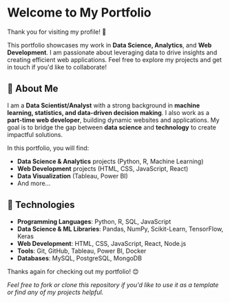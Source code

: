 # Welcome to My Portfolio

Thank you for visiting my profile! 👋

This portfolio showcases my work in **Data Science, Analytics**, and **Web Development**. I am passionate about leveraging data to drive insights and creating efficient web applications. Feel free to explore my projects and get in touch if you'd like to collaborate!

## 🚀 About Me

I am a **Data Scientist/Analyst** with a strong background in **machine learning, statistics, and data-driven decision making**. I also work as a **part-time web developer**, building dynamic websites and applications. My goal is to bridge the gap between **data science** and **technology** to create impactful solutions.

In this portfolio, you will find:

- **Data Science & Analytics** projects (Python, R, Machine Learning)
- **Web Development** projects (HTML, CSS, JavaScript, React)
- **Data Visualization** (Tableau, Power BI)
- And more...

## 🔧 Technologies

- **Programming Languages**: Python, R, SQL, JavaScript
- **Data Science & ML Libraries**: Pandas, NumPy, Scikit-Learn, TensorFlow, Keras
- **Web Development**: HTML, CSS, JavaScript, React, Node.js
- **Tools**: Git, GitHub, Tableau, Power BI, Docker
- **Databases**: MySQL, PostgreSQL, MongoDB


<!--
## 📂 Featured Projects

Here are some of the key projects I’ve worked on:

1. **[Project Name 1]** - A data analysis project that provides insights into [topic]. Built with [technologies used].
2. **[Project Name 2]** - A web application for [description of the web app]. Built with [technologies used].
3. **[Project Name 3]** - A machine learning model to predict [target]. Implemented using [technologies used].

Feel free to explore the code and learn more about each project.

## 💬 Contact

If you'd like to connect, collaborate on a project, or discuss data science/analytics topics, you can reach me at:

- **Email**: [youremail@example.com](mailto:youremail@example.com)
- **LinkedIn**: [Your LinkedIn Profile](https://linkedin.com/in/yourprofile)
- **GitHub**: [Your GitHub Profile](https://github.com/yourusername)



-->

Thanks again for checking out my portfolio! 😊

*Feel free to fork or clone this repository if you'd like to use it as a template or find any of my projects helpful.*

